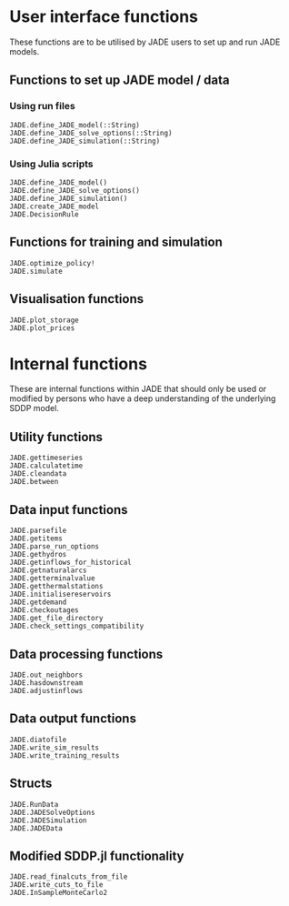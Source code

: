 # User interface functions
These functions are to be utilised by JADE users to set up and run JADE models.

## Functions to set up JADE model / data

### Using run files
```@docs
JADE.define_JADE_model(::String)
JADE.define_JADE_solve_options(::String)
JADE.define_JADE_simulation(::String)
```

### Using Julia scripts
```@docs
JADE.define_JADE_model()
JADE.define_JADE_solve_options()
JADE.define_JADE_simulation()
JADE.create_JADE_model
JADE.DecisionRule
```

## Functions for training and simulation
```@docs
JADE.optimize_policy!
JADE.simulate
```

## Visualisation functions
```@docs
JADE.plot_storage
JADE.plot_prices
```

# Internal functions
These are internal functions within JADE that should only be used or modified
by persons who have a deep understanding of the underlying SDDP model.

## Utility functions
```@docs
JADE.gettimeseries
JADE.calculatetime
JADE.cleandata
JADE.between
```

## Data input functions
```@docs
JADE.parsefile
JADE.getitems
JADE.parse_run_options
JADE.gethydros
JADE.getinflows_for_historical
JADE.getnaturalarcs
JADE.getterminalvalue
JADE.getthermalstations
JADE.initialisereservoirs
JADE.getdemand
JADE.checkoutages
JADE.get_file_directory
JADE.check_settings_compatibility
```

## Data processing functions
```@docs
JADE.out_neighbors
JADE.hasdownstream
JADE.adjustinflows
```

## Data output functions
```@docs
JADE.diatofile
JADE.write_sim_results
JADE.write_training_results
```

## Structs
```@docs
JADE.RunData
JADE.JADESolveOptions
JADE.JADESimulation
JADE.JADEData
```

## Modified SDDP.jl functionality
```@docs
JADE.read_finalcuts_from_file
JADE.write_cuts_to_file
JADE.InSampleMonteCarlo2
```
